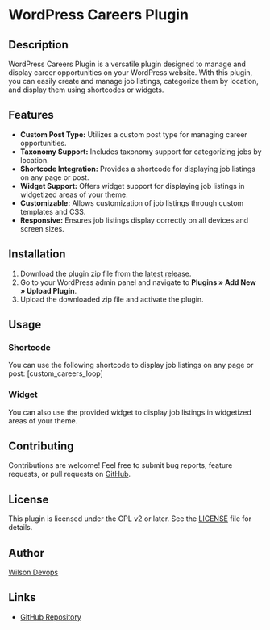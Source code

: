 # WordPress Careers Plugin

## Description

WordPress Careers Plugin is a versatile plugin designed to manage and display career opportunities on your WordPress website. With this plugin, you can easily create and manage job listings, categorize them by location, and display them using shortcodes or widgets.

## Features

- **Custom Post Type:** Utilizes a custom post type for managing career opportunities.
- **Taxonomy Support:** Includes taxonomy support for categorizing jobs by location.
- **Shortcode Integration:** Provides a shortcode for displaying job listings on any page or post.
- **Widget Support:** Offers widget support for displaying job listings in widgetized areas of your theme.
- **Customizable:** Allows customization of job listings through custom templates and CSS.
- **Responsive:** Ensures job listings display correctly on all devices and screen sizes.

## Installation

1. Download the plugin zip file from the [latest release](https://github.com/Wyllymk/wd-wordpress-careers-plugin/releases).
2. Go to your WordPress admin panel and navigate to **Plugins » Add New » Upload Plugin**.
3. Upload the downloaded zip file and activate the plugin.

## Usage

### Shortcode

You can use the following shortcode to display job listings on any page or post: [custom_careers_loop]

### Widget

You can also use the provided widget to display job listings in widgetized areas of your theme.

## Contributing

Contributions are welcome! Feel free to submit bug reports, feature requests, or pull requests on [GitHub](https://github.com/Wyllymk/wd-wordpress-careers-plugin).

## License

This plugin is licensed under the GPL v2 or later. See the [LICENSE](LICENSE) file for details.

## Author

[Wilson Devops](https://wilsondevops.com)

## Links

- [GitHub Repository](https://github.com/Wyllymk/wd-wordpress-careers-plugin)

